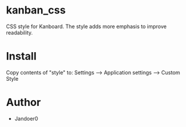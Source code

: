 # kanban_css
CSS style for Kanboard.
The style adds more emphasis to improve readability.

# Install
Copy contents of "style" to:
Settings --> Application settings --> Custom Style

# Author
- Jandoer0
